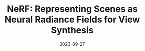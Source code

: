 ---
layout: seminar-post
title: 'NeRF: Representing Scenes as Neural Radiance Fields for View Synthesis'
subtitle: ''
categories:
    - "Computer Vision"
tags: ['3D Rendering']
date: 2023-09-27
pdf_url: 'https://drive.google.com/file/d/13BHiXm2G_L1Gbtc3MczYH1o4EAuQaTIb/preview'
---